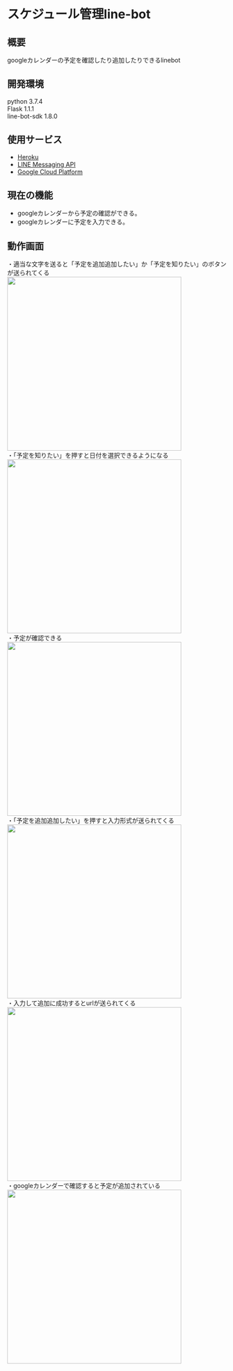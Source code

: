 # スケジュール管理line-bot
## 概要
googleカレンダーの予定を確認したり追加したりできるlinebot
## 開発環境
python 3.7.4  
Flask 1.1.1  
line-bot-sdk 1.8.0
## 使用サービス
* [Heroku](https://www.heroku.com/)
* [LINE Messaging API](https://developers.line.me/ja/services/messaging-api/)
* [Google Cloud Platform](https://console.cloud.google.com/?hl=ja)
## 現在の機能
* googleカレンダーから予定の確認ができる。
* googleカレンダーに予定を入力できる。  
## 動作画面
・適当な文字を送ると「予定を追加追加したい」か「予定を知りたい」のボタンが送られてくる
<br><img src="https://user-images.githubusercontent.com/50577904/76593480-c623d600-6539-11ea-8ec2-52d2655f63b4.jpg" width="400px"><br>
・「予定を知りたい」を押すと日付を選択できるようになる
<br><img src="https://user-images.githubusercontent.com/50577904/76593579-14d17000-653a-11ea-9fcd-97b846050458.jpg" width="400px"><br>
・予定が確認できる
<br><img src="https://user-images.githubusercontent.com/50577904/76593625-303c7b00-653a-11ea-9be3-5bfd3fc7ed4c.jpg" width="400px"><br>
・「予定を追加追加したい」を押すと入力形式が送られてくる
<br><img src="https://user-images.githubusercontent.com/50577904/76593704-6417a080-653a-11ea-94eb-e762b8e95fd6.jpg" width="400px"><br>
・入力して追加に成功するとurlが送られてくる
<br><img src="https://user-images.githubusercontent.com/50577904/76593757-84dff600-653a-11ea-9dcc-a515a7c52dc6.jpg" width="400px"><br>
・googleカレンダーで確認すると予定が追加されている
<br><img src="https://user-images.githubusercontent.com/50577904/76593787-96c19900-653a-11ea-8c56-26fa378fa3d4.jpg" width="400px"><br>

